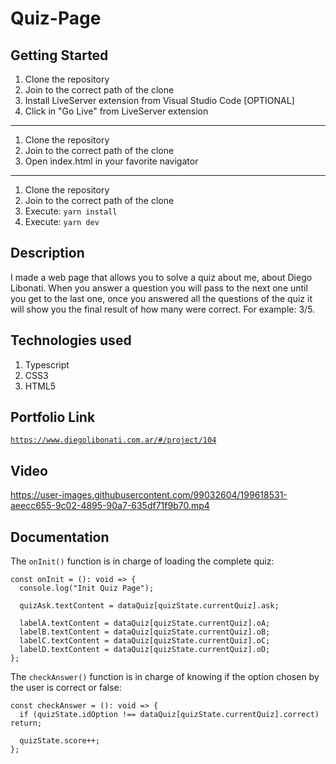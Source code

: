 # Quiz-Page

## Getting Started

1. Clone the repository
2. Join to the correct path of the clone
3. Install LiveServer extension from Visual Studio Code [OPTIONAL]
4. Click in "Go Live" from LiveServer extension

---

1. Clone the repository
2. Join to the correct path of the clone
3. Open index.html in your favorite navigator

---

1. Clone the repository
2. Join to the correct path of the clone
3. Execute: `yarn install`
4. Execute: `yarn dev`

## Description

I made a web page that allows you to solve a quiz about me, about Diego Libonati. When you answer a question you will pass to the next one until you get to the last one, once you answered all the questions of the quiz it will show you the final result of how many were correct. For example: 3/5.

## Technologies used

1. Typescript
2. CSS3
3. HTML5

## Portfolio Link

[`https://www.diegolibonati.com.ar/#/project/104`](https://www.diegolibonati.com.ar/#/project/104)

## Video

https://user-images.githubusercontent.com/99032604/199618531-aeecc655-9c02-4895-90a7-635df71f9b70.mp4

## Documentation

The `onInit()` function is in charge of loading the complete quiz:

```
const onInit = (): void => {
  console.log("Init Quiz Page");

  quizAsk.textContent = dataQuiz[quizState.currentQuiz].ask;

  labelA.textContent = dataQuiz[quizState.currentQuiz].oA;
  labelB.textContent = dataQuiz[quizState.currentQuiz].oB;
  labelC.textContent = dataQuiz[quizState.currentQuiz].oC;
  labelD.textContent = dataQuiz[quizState.currentQuiz].oD;
};
```

The `checkAnswer()` function is in charge of knowing if the option chosen by the user is correct or false:

```
const checkAnswer = (): void => {
  if (quizState.idOption !== dataQuiz[quizState.currentQuiz].correct) return;

  quizState.score++;
};
```
